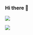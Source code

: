 ### Hi there 👋


<p><img src="https://github-profile-trophy.vercel.app/?username=codingworld02&theme=dark"></p>

<p><img src="https://github-readme-stats-git-masterrstaa-rickstaa.vercel.app/api?username=codingworld02"></p>
